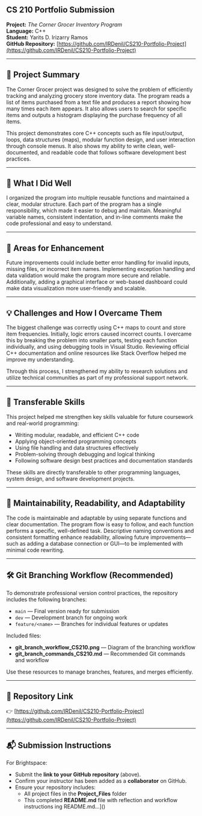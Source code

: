 ## CS 210 Portfolio Submission

**Project:** *The Corner Grocer Inventory Program*  
**Language:** C++  
**Student:** Yarits D. Irizarry Ramos  
**GitHub Repository:** [https://github.com/IRDenil/CS210-Portfolio-Project](https://github.com/IRDenil/CS210-Portfolio-Project)

---

## 🧩 Project Summary
The Corner Grocer project was designed to solve the problem of efficiently tracking and analyzing grocery store inventory data. The program reads a list of items purchased from a text file and produces a report showing how many times each item appears. It also allows users to search for specific items and outputs a histogram displaying the purchase frequency of all items.  

This project demonstrates core C++ concepts such as file input/output, loops, data structures (maps), modular function design, and user interaction through console menus. It also shows my ability to write clean, well-documented, and readable code that follows software development best practices.

---

## 🌟 What I Did Well
I organized the program into multiple reusable functions and maintained a clear, modular structure. Each part of the program has a single responsibility, which made it easier to debug and maintain. Meaningful variable names, consistent indentation, and in-line comments make the code professional and easy to understand.

---

## 🔧 Areas for Enhancement
Future improvements could include better error handling for invalid inputs, missing files, or incorrect item names. Implementing exception handling and data validation would make the program more secure and reliable. Additionally, adding a graphical interface or web-based dashboard could make data visualization more user-friendly and scalable.

---

## 💡 Challenges and How I Overcame Them
The biggest challenge was correctly using C++ maps to count and store item frequencies. Initially, logic errors caused incorrect counts. I overcame this by breaking the problem into smaller parts, testing each function individually, and using debugging tools in Visual Studio. Reviewing official C++ documentation and online resources like Stack Overflow helped me improve my understanding.  

Through this process, I strengthened my ability to research solutions and utilize technical communities as part of my professional support network.

---

## 🧠 Transferable Skills
This project helped me strengthen key skills valuable for future coursework and real-world programming:
- Writing modular, readable, and efficient C++ code  
- Applying object-oriented programming concepts  
- Using file handling and data structures effectively  
- Problem-solving through debugging and logical thinking  
- Following software design best practices and documentation standards  

These skills are directly transferable to other programming languages, system design, and software development projects.

---

## 🧱 Maintainability, Readability, and Adaptability
The code is maintainable and adaptable by using separate functions and clear documentation. The program flow is easy to follow, and each function performs a specific, well-defined task. Descriptive naming conventions and consistent formatting enhance readability, allowing future improvements—such as adding a database connection or GUI—to be implemented with minimal code rewriting.

---

## 🛠 Git Branching Workflow (Recommended)
To demonstrate professional version control practices, the repository includes the following branches:
- `main` — Final version ready for submission  
- `dev` — Development branch for ongoing work  
- `feature/<name>` — Branches for individual features or updates  

Included files:
- **git_branch_workflow_CS210.png** — Diagram of the branching workflow  
- **git_branch_commands_CS210.md** — Recommended Git commands and workflow  

Use these resources to manage branches, features, and merges efficiently.

---

## 🔗 Repository Link
👉 [https://github.com/IRDenil/CS210-Portfolio-Project](https://github.com/IRDenil/CS210-Portfolio-Project)

---

## 📬 Submission Instructions
For Brightspace:
- Submit the **link to your GitHub repository** (above).  
- Confirm your instructor has been added as a **collaborator** on GitHub.  
- Ensure your repository includes:  
  - All project files in the **Project_Files** folder  
  - This completed **README.md** file with reflection and workflow instructions
ing README.md…]()
